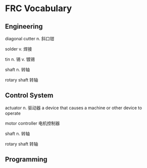 # FRC Vocabulary

## Engineering

diagonal cutter n. 斜口钳

solder v. 焊接

tin n. 锡 v. 镀锡

shaft n. 转轴

rotary shaft 转轴

## Control System

actuator n. 驱动器 a device that causes a machine or other device to operate

motor controller 电机控制器

shaft n. 转轴

rotary shaft 转轴



## Programming

